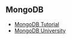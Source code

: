 ## MongoDB
 - [MongoDB Tutorial](https://www.tutorialspoint.com/mongodb/)
 - [MongoDB University](https://university.mongodb.com/)